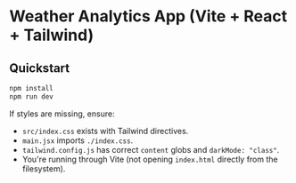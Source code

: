 # Weather Analytics App (Vite + React + Tailwind)

## Quickstart
```bash
npm install
npm run dev
```

If styles are missing, ensure:
- `src/index.css` exists with Tailwind directives.
- `main.jsx` imports `./index.css`.
- `tailwind.config.js` has correct `content` globs and `darkMode: "class"`.
- You're running through Vite (not opening `index.html` directly from the filesystem).
